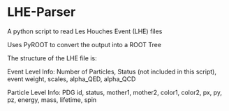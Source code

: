 # LHE-Parser

A python script to read Les Houches Event (LHE) files

Uses PyROOT to convert the output into a ROOT Tree

The structure of the LHE file is: 

Event Level Info: Number of Particles, Status (not included in this script), event weight, scales, alpha_QED, alpha_QCD

Particle Level Info: PDG id, status, mother1, mother2, color1, color2, px, py, pz, energy, mass, lifetime, spin 



